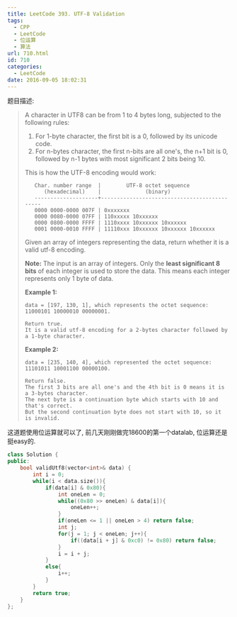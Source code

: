 ```yaml
---
title: LeetCode 393. UTF-8 Validation
tags:
  - CPP
  - LeetCode
  - 位运算
  - 算法
url: 710.html
id: 710
categories:
  - LeetCode
date: 2016-09-05 18:02:31
---
```

题目描述:

> A character in UTF8 can be from 1 to 4 bytes long, subjected to the following rules:
>
> 1. For 1-byte character, the first bit is a 0, followed by its unicode code.
> 2. For n-bytes character, the first n-bits are all one's, the n+1 bit is 0, followed by n-1 bytes with most significant 2 bits being 10.
>
> This is how the UTF-8 encoding would work:
>
> ```
>    Char. number range  |        UTF-8 octet sequence
>       (hexadecimal)    |              (binary)
>    --------------------+---------------------------------------------
>    0000 0000-0000 007F | 0xxxxxxx
>    0000 0080-0000 07FF | 110xxxxx 10xxxxxx
>    0000 0800-0000 FFFF | 1110xxxx 10xxxxxx 10xxxxxx
>    0001 0000-0010 FFFF | 11110xxx 10xxxxxx 10xxxxxx 10xxxxxx
>
> ```
>
> Given an array of integers representing the data, return whether it is a valid utf-8 encoding.
>
> **Note:**
> The input is an array of integers. Only the **least significant 8 bits** of each integer is used to store the data. This means each integer represents only 1 byte of data.
>
> **Example 1:**
>
> ```
> data = [197, 130, 1], which represents the octet sequence: 11000101 10000010 00000001.
>
> Return true.
> It is a valid utf-8 encoding for a 2-bytes character followed by a 1-byte character.
>
> ```
>
> **Example 2:**
>
> ```
> data = [235, 140, 4], which represented the octet sequence: 11101011 10001100 00000100.
>
> Return false.
> The first 3 bits are all one's and the 4th bit is 0 means it is a 3-bytes character.
> The next byte is a continuation byte which starts with 10 and that's correct.
> But the second continuation byte does not start with 10, so it is invalid.
> ```

这道题使用位运算就可以了, 前几天刚刚做完18600的第一个datalab, 位运算还是挺easy的.

```cpp
class Solution {
public:
    bool validUtf8(vector<int>& data) {
        int i = 0;
        while(i < data.size()){
            if(data[i] & 0x80){
                int oneLen = 0;
                while((0x80 >> oneLen) & data[i]){
                    oneLen++;
                }
                if(oneLen <= 1 || oneLen > 4) return false;
                int j;
                for(j = 1; j < oneLen; j++){
                    if((data[i + j] & 0xc0) != 0x80) return false;
                }
                i = i + j;
            }
            else{
                i++;
            }
        }
        return true;
    }
};
```


